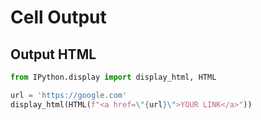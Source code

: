 # Cell Output

## Output HTML

```py
from IPython.display import display_html, HTML

url = 'https://google.com'
display_html(HTML(f"<a href=\"{url}\">YOUR LINK</a>"))
```
